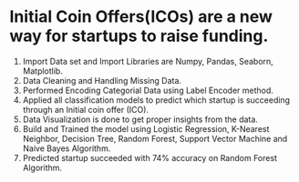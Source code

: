 # Initial Coin Offers(ICOs) are a new way for startups to raise funding.
  1. Import Data set and Import Libraries are Numpy, Pandas, Seaborn, Matplotlib.
  2. Data Cleaning and Handling Missing Data.
  3. Performed Encoding Categorial Data using Label Encoder method.
  4. Applied all classification models to predict which startup is succeeding through an Initial coin offer (ICO).
  5. Data Visualization is done to get proper insights from the data.
  6. Build and Trained the model using Logistic Regression, K-Nearest Neighbor, Decision Tree, Random Forest, Support Vector Machine and Naive Bayes Algorithm.
  7. Predicted startup succeeded with 74% accuracy on Random Forest Algorithm.
